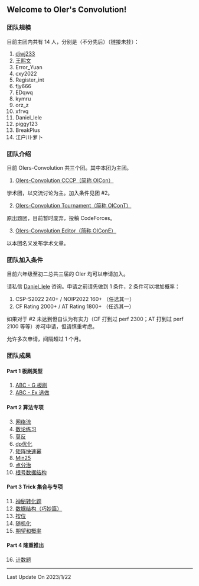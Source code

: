 ## Welcome to OIer's Convolution!

### 团队规模

目前主团内共有 14 人，分别是（不分先后）（链接未挂）：

1. [djwj233](https://www.luogu.com.cn/user/295367)
2. [王熙文](https://www.luogu.com.cn/user/353688)
3. Error_Yuan
4. cxy2022
5. Register_int
6. fjy666
7. EDqwq
8. kymru
9. orz_z
10. xfrvq
11. Daniel_lele
12. piggy123
13. BreakPlus
14. 江户川·萝卜

### 团队介绍

目前 OIers-Convolution 共三个团。其中本团为主团。

1. [OIers-Convolution CCCP（简称 OICon）]()

学术团，以交流讨论为主。加入条件见团 #2。

2. [OIers-Convolution Tournament（简称 OIConT）](https://www.luogu.com.cn/team/54129)

原出题团，目前暂时废弃，投稿 CodeForces。

3. [OIers-Convolution Editor（简称 OIConE）](https://www.luogu.com.cn/team/54599)

以本团名义发布学术文章。

### 团队加入条件

目前六年级至初二总共三届的 OIer 均可以申请加入。

请私信 [Daniel_lele](https://www.luogu.com.cn) 咨询。申请之前请先做到 1 条件，2 条件可以增加概率：

1. CSP-S2022 240+ / NOIP2022 160+ （任选其一）
2. CF Rating 2000+ / AT Rating 1800+ （任选其一）

如果对于 #2 未达到但自认为有实力（CF 打到过 perf 2300；AT 打到过 perf 2100 等等）亦可申请，但请慎重考虑。

允许多次申请，间隔超过 1 个月。

### 团队成果

#### Part 1 板刷类型

1. [ABC - G 板刷](https://www.luogu.com.cn/training/252871)
2. [ABC - Ex 选做](https://www.luogu.com.cn/training/267716) 

#### Part 2 算法专项

3. [网络流](https://www.luogu.com.cn/training/254217) 
4. [数论练习](https://www.luogu.com.cn/training/206956)
5. [莫反](https://www.luogu.com.cn/training/269714)
6. [dp优化](https://www.luogu.com.cn/training/267545)
7. [矩阵快速幂](https://www.luogu.com.cn/training/269715)
8. [Min25](https://www.luogu.com.cn/training/271595)
9. [点分治](https://www.luogu.com.cn/training/271594)
10. [根号数据结构](https://www.luogu.com.cn/training/133955)

#### Part 3 Trick 集合与专项

11. [神秘转化题](https://luogu.com.cn/training/254853)
12. [数据结构（巧妙篇）](https://www.luogu.com.cn/training/259545)
13. [按位](https://www.luogu.com.cn/training/267668)
14. [随机化](https://www.luogu.com.cn/training/261302)
15. [期望和概率](https://www.luogu.com.cn/training/259608)

#### Part 4 隆重推出

16. [计数题](https://www.luogu.com.cn/training/252925)

------

Last Update On 2023/1/22
